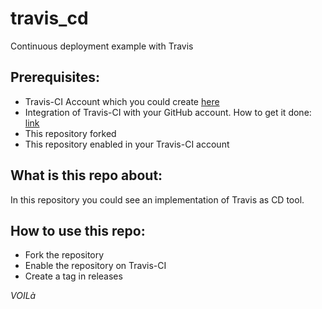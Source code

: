 # travis_cd
Continuous deployment example with Travis

## Prerequisites: 

- Travis-CI Account which you could create [here](https://travis-ci.org/)
- Integration of Travis-CI with your GitHub account. How to get it done: [link](https://docs.travis-ci.com/user/tutorial/)
- This repository forked
- This repository enabled in your Travis-CI account 
## What is this repo about: 

In this repository you could see an implementation of Travis as CD tool. 

## How to use this repo: 

- Fork the repository
- Enable the repository on Travis-CI
- Create a tag in releases 

*VOILà*

